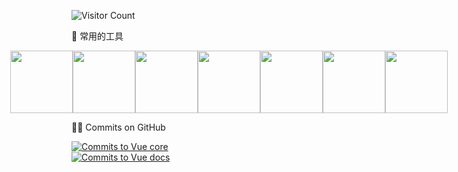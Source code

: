 ![Visitor Count](https://profile-counter.glitch.me/linzhe141/count.svg)

🧰 常用的工具

<!-- programming tool icon 编程工具图标 -->

<!-- gif -->
<div style="display: flex;justify-content: center;">
  <img height="100" width="100" src="https://cdn.jsdelivr.net/gh/sun0225SUN/sun0225SUN/assets/images/html.webp">
  <img height="100" width="100" src="https://cdn.jsdelivr.net/gh/sun0225SUN/sun0225SUN/assets/images/cssgif.webp">
  <img height="100" width="100" src="https://cdn.jsdelivr.net/gh/sun0225SUN/sun0225SUN/assets/images/vscode.webp">
  <img height="100" width="100" src="https://cdn.jsdelivr.net/gh/sun0225SUN/sun0225SUN/assets/images/react.webp">
  <img height="100" width="100" src="https://cdn.jsdelivr.net/gh/sun0225SUN/sun0225SUN/assets/images/vue.webp">

  <img height="100" width="100" src="https://cdn.jsdelivr.net/gh/sun0225SUN/sun0225SUN/assets/images/js.webp">
  <img height="100" width="100" src="https://cdn.jsdelivr.net/gh/sun0225SUN/sun0225SUN/assets/images/github.webp">
</div>

🐱‍🏍 Commits on GitHub

[![Commits to Vue core](https://img.shields.io/github/commit-activity/t/vuejs/core?authorFilter=linzhe141&style=social&label=Vue%20-%20core)](https://github.com/vuejs/core/commits?author=linzhe141)  
[![Commits to Vue docs](https://img.shields.io/github/commit-activity/t/vuejs/core?authorFilter=linzhe141&style=social&label=Vue%20-%20core)](https://github.com/vuejs/docs/commits?author=linzhe141)  

